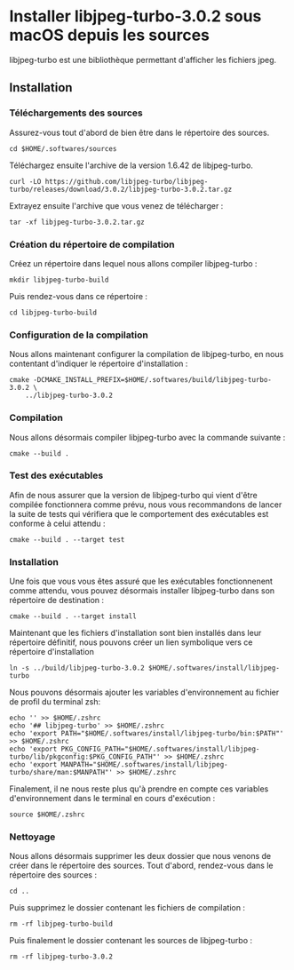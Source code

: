 # Installer libjpeg-turbo-3.0.2 sous macOS depuis les sources

libjpeg-turbo est une bibliothèque permettant d'afficher les fichiers jpeg.

## Installation

### Téléchargements des sources

Assurez-vous tout d'abord de bien être dans le répertoire des sources.

```
cd $HOME/.softwares/sources
```

Téléchargez ensuite l'archive de la version 1.6.42 de libjpeg-turbo.

```
curl -LO https://github.com/libjpeg-turbo/libjpeg-turbo/releases/download/3.0.2/libjpeg-turbo-3.0.2.tar.gz
```

Extrayez ensuite l'archive que vous venez de télécharger :

```
tar -xf libjpeg-turbo-3.0.2.tar.gz
```

### Création du répertoire de compilation

Créez un répertoire dans lequel nous allons compiler libjpeg-turbo :

```
mkdir libjpeg-turbo-build
```

Puis rendez-vous dans ce répertoire :

```
cd libjpeg-turbo-build
```

### Configuration de la compilation

Nous allons maintenant configurer la compilation de libjpeg-turbo, en nous
contentant d'indiquer le répertoire d'installation :

```
cmake -DCMAKE_INSTALL_PREFIX=$HOME/.softwares/build/libjpeg-turbo-3.0.2 \
    ../libjpeg-turbo-3.0.2
```

### Compilation

Nous allons désormais compiler libjpeg-turbo avec la commande suivante :

```
cmake --build .
```

### Test des exécutables

Afin de nous assurer que la version de libjpeg-turbo qui vient d'être compilée
fonctionnera comme prévu, nous vous recommandons de lancer la suite de tests qui
vérifiera que le comportement des exécutables est conforme à celui attendu :

```
cmake --build . --target test
```

### Installation

Une fois que vous vous êtes assuré que les exécutables fonctionnenent comme
attendu, vous pouvez désormais installer libjpeg-turbo dans son répertoire de
destination :

```
cmake --build . --target install
```

Maintenant que les fichiers d'installation sont bien installés dans leur
répertoire définitif, nous pouvons créer un lien symbolique vers ce répertoire
d'installation

```
ln -s ../build/libjpeg-turbo-3.0.2 $HOME/.softwares/install/libjpeg-turbo
```

Nous pouvons désormais ajouter les variables d'environnement au fichier de
profil du terminal zsh:

```
echo '' >> $HOME/.zshrc
echo '## libjpeg-turbo' >> $HOME/.zshrc
echo 'export PATH="$HOME/.softwares/install/libjpeg-turbo/bin:$PATH"' >> $HOME/.zshrc
echo 'export PKG_CONFIG_PATH="$HOME/.softwares/install/libjpeg-turbo/lib/pkgconfig:$PKG_CONFIG_PATH"' >> $HOME/.zshrc
echo 'export MANPATH="$HOME/.softwares/install/libjpeg-turbo/share/man:$MANPATH"' >> $HOME/.zshrc
```

Finalement, il ne nous reste plus qu'à prendre en compte ces variables
d'environnement dans le terminal en cours d'exécution :

```
source $HOME/.zshrc
```

### Nettoyage

Nous allons désormais supprimer les deux dossier que nous venons de créer dans
le répertoire des sources. Tout d'abord, rendez-vous dans le répertoire des
sources :

```
cd ..
```

Puis supprimez le dossier contenant les fichiers de compilation :

```
rm -rf libjpeg-turbo-build
```

Puis finalement le dossier contenant les sources de libjpeg-turbo :

```
rm -rf libjpeg-turbo-3.0.2
```